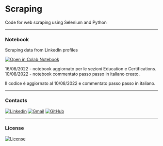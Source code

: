 # Scraping
Code for web scraping using Selenium and Python

---

### Notebook
Scraping data from LinkedIn profiles

[![Open in Colab Notebook](https://colab.research.google.com/assets/colab-badge.svg)](https://colab.research.google.com/drive/1xAP7QgJMrYM7QobOzETUpE0hHwBpKDnq?usp=sharing)

16/08/2022 -  notebook aggiornato per le sezioni Education e Certifications.
10/08/2022 - notebook commentato passo passo in italiano creato.

Il codice è aggiornato al 10/08/2022 e commentato passo passo in italiano.

---

### Contacts
[![Linkedin](https://img.shields.io/badge/LinkedIn-gray?style=flat&logo=linkedin&labelColor=blue)](https://www.linkedin.com/in/antonello-manenti/) [![Gmail](https://img.shields.io/badge/Gmail-D14836?style=flat&logo=gmail&logoColor=white&labelColor=red&color=gray)](mailto:antonellomanenti@gmail.com) [![GitHub](https://img.shields.io/badge/GitHub-100000?style=flat&logo=github&logoColor=white&labelColor=black&color=black)](https://github.com/AntonelloManenti)

---

### License
[![License](https://img.shields.io/badge/License-CC0%20v1.0%20Universal-green)](https://github.com/AntonelloManenti/scraping/blob/main/LICENSE)
